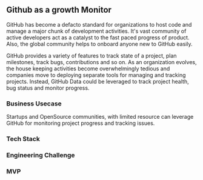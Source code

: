 ## Github as a growth Monitor

GitHub has become a defacto standard for organizations to host code and manage a major chunk of development activities. It's vast community of active developers act as a catalyst to the fast paced progress of product. Also, the global community helps to onboard anyone new to GitHub easily.

GitHub provides a variety of features to track state of a project, plan milestones, track bugs, contributions and so on. As an organization evolves, the house keeping activities become overwhelmingly tedious and companies move to deploying separate tools for managing and tracking projects. Instead, GitHub Data could be leveraged to track project health, bug status and monitor progress.

### Business Usecase

Startups and OpenSource communities, with limited resource can leverage GitHub for monitoring project progress and tracking issues.

### Tech Stack



### Engineering Challenge

### MVP
